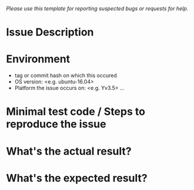 *Please use this template for reporting suspected bugs or requests for help.*

# Issue Description


# Environment

* tag or commit hash on which this occured
* OS version: <e.g. ubuntu-16.04>
* Platform the issue occurs on: <e.g. Yv3.5>
...

# Minimal test code / Steps to reproduce the issue



# What's the actual result?
<include assertion message or callstack if applicable>


# What's the expected result?



